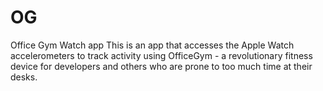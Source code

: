 # OG
Office Gym Watch app
This is an app that accesses the Apple Watch accelerometers to track activity using OfficeGym - a revolutionary fitness device for developers and others who are prone to too much time at their desks.
